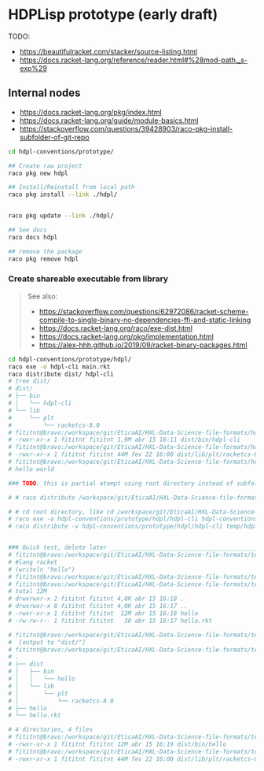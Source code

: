 # HDPLisp prototype (early draft)


TODO:
- https://beautifulracket.com/stacker/source-listing.html
- https://docs.racket-lang.org/reference/reader.html#%28mod-path._s-exp%29

## Internal nodes
- <https://docs.racket-lang.org/pkg/index.html>
- <https://docs.racket-lang.org/guide/module-basics.html>
- <https://stackoverflow.com/questions/39428903/raco-pkg-install-subfolder-of-git-repo>


```bash
cd hdpl-conventions/prototype/

## Create raw project
raco pkg new hdpl

## Install/Reinstall from local path
raco pkg install --link ./hdpl/


raco pkg update --link ./hdpl/

## See docs
raco docs hdpl

## remove the package
raco pkg remove hdpl

```

### Create shareable executable from library
> See also:
> - https://stackoverflow.com/questions/62972086/racket-scheme-compile-to-single-binary-no-dependencies-ffi-and-static-linking
> - https://docs.racket-lang.org/raco/exe-dist.html
> - https://docs.racket-lang.org/pkg/implementation.html
> - https://alex-hhh.github.io/2019/09/racket-binary-packages.html


```bash
cd hdpl-conventions/prototype/hdpl/
raco exe -o hdpl-cli main.rkt
raco distribute dist/ hdpl-cli
# tree dist/
# dist/
# ├── bin
# │   └── hdpl-cli
# └── lib
#     └── plt
#         └── racketcs-8.0
# fititnt@bravo:/workspace/git/EticaAI/HXL-Data-Science-file-formats/hdpl-conventions/prototype/hdpl$ ls -lha dist/bin/hdpl-cli 
# -rwxr-xr-x 1 fititnt fititnt 1,9M abr 15 16:11 dist/bin/hdpl-cli
# fititnt@bravo:/workspace/git/EticaAI/HXL-Data-Science-file-formats/hdpl-conventions/prototype/hdpl$ ls -lha dist/lib/plt/racketcs-8.0 
# -rwxr-xr-x 1 fititnt fititnt 44M fev 22 16:00 dist/lib/plt/racketcs-8.0
# fititnt@bravo:/workspace/git/EticaAI/HXL-Data-Science-file-formats/hdpl-conventions/prototype/hdpl$ ./dist/bin/hdpl-cli 
# hello world

### TODO: this is partial atempt using root directory instead of subfolder

# # raco distribute /workspace/git/EticaAI/HXL-Data-Science-file-formats/temp/hdpl-cli/

# # cd root directory, like cd /workspace/git/EticaAI/HXL-Data-Science-file-formats/
# raco exe -o hdpl-conventions/prototype/hdpl/hdpl-cli hdpl-conventions/prototype/hdpl/main.rkt
# raco distribute -v hdpl-conventions/prototype/hdpl/hdpl-cli temp/hdpl-cli/


### Quick test, delete later ___________________________________________________
# fititnt@bravo:/workspace/git/EticaAI/HXL-Data-Science-file-formats/temp/hello-racket$ cat hello.rkt 
# #lang racket
# (writeln "hello")
# fititnt@bravo:/workspace/git/EticaAI/HXL-Data-Science-file-formats/temp/hello-racket$ raco exe hello.rkt 
# fititnt@bravo:/workspace/git/EticaAI/HXL-Data-Science-file-formats/temp/hello-racket$ ls -lha
# total 12M
# drwxrwxr-x 2 fititnt fititnt 4,0K abr 15 16:18 .
# drwxrwxr-x 8 fititnt fititnt 4,0K abr 15 16:17 ..
# -rwxr-xr-x 1 fititnt fititnt  12M abr 15 16:18 hello
# -rw-rw-r-- 1 fititnt fititnt   30 abr 15 16:17 hello.rkt

# fititnt@bravo:/workspace/git/EticaAI/HXL-Data-Science-file-formats/temp/hello-racket$ raco distribute -v dist/ hello
#  [output to "dist/"]
# fititnt@bravo:/workspace/git/EticaAI/HXL-Data-Science-file-formats/temp/hello-racket$ tree
# .
# ├── dist
# │   ├── bin
# │   │   └── hello
# │   └── lib
# │       └── plt
# │           └── racketcs-8.0
# ├── hello
# └── hello.rkt

# 4 directories, 4 files
# fititnt@bravo:/workspace/git/EticaAI/HXL-Data-Science-file-formats/temp/hello-racket$ ls -lha dist/bin/hello 
# -rwxr-xr-x 1 fititnt fititnt 12M abr 15 16:19 dist/bin/hello
# fititnt@bravo:/workspace/git/EticaAI/HXL-Data-Science-file-formats/temp/hello-racket$ ls -lha dist/lib/plt/racketcs-8.0 
# -rwxr-xr-x 1 fititnt fititnt 44M fev 22 16:00 dist/lib/plt/racketcs-8.0


```